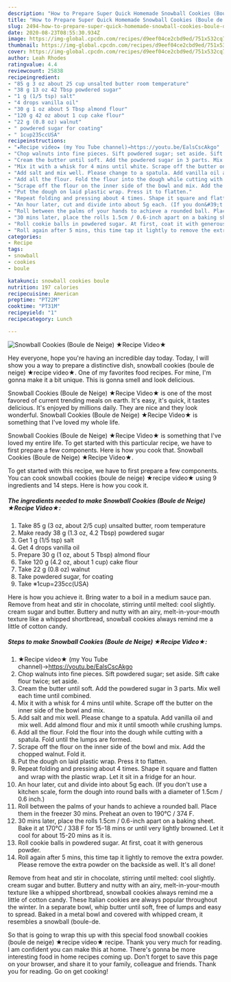 ```yaml
---
description: "How to Prepare Super Quick Homemade Snowball Cookies (Boule de Neige) ★Recipe Video★"
title: "How to Prepare Super Quick Homemade Snowball Cookies (Boule de Neige) ★Recipe Video★"
slug: 2494-how-to-prepare-super-quick-homemade-snowball-cookies-boule-de-neige-recipe-video
date: 2020-08-23T08:55:30.934Z
image: https://img-global.cpcdn.com/recipes/d9eef04ce2cbd9ed/751x532cq70/snowball-cookies-boule-de-neige-★recipe-video★-recipe-main-photo.jpg
thumbnail: https://img-global.cpcdn.com/recipes/d9eef04ce2cbd9ed/751x532cq70/snowball-cookies-boule-de-neige-★recipe-video★-recipe-main-photo.jpg
cover: https://img-global.cpcdn.com/recipes/d9eef04ce2cbd9ed/751x532cq70/snowball-cookies-boule-de-neige-★recipe-video★-recipe-main-photo.jpg
author: Leah Rhodes
ratingvalue: 4.4
reviewcount: 25838
recipeingredient:
- "85 g 3 oz about 25 cup unsalted butter room temperature"
- "38 g 13 oz 42 Tbsp powdered sugar"
- "1 g (1/5 tsp) salt"
- "4 drops vanilla oil"
- "30 g 1 oz about 5 Tbsp almond flour"
- "120 g 42 oz about 1 cup cake flour"
- "22 g (0.8 oz) walnut"
- " powdered sugar for coating"
- " 1cup235ccUSA"
recipeinstructions:
- "★Recipe video★ (my You Tube channel)→https://youtu.be/EalsCscAkgo"
- "Chop walnuts into fine pieces. Sift powdered sugar; set aside. Sift cake flour twice; set aside."
- "Cream the butter until soft. Add the powdered sugar in 3 parts. Mix well each time until combined."
- "Mix it with a whisk for 4 mins until white. Scrape off the butter on the inner side of the bowl and mix."
- "Add salt and mix well. Please change to a spatula. Add vanilla oil and mix well. Add almond flour and mix it until smooth while crushing lumps."
- "Add all the flour. Fold the flour into the dough while cutting with a spatula. Fold until the lumps are formed."
- "Scrape off the flour on the inner side of the bowl and mix. Add the chopped walnut. Fold it."
- "Put the dough on laid plastic wrap. Press it to flatten."
- "Repeat folding and pressing about 4 times. Shape it square and flatten and ｗrap with the plastic wrap. Let it sit in a fridge for an hour."
- "An hour later, cut and divide into about 5g each. (If you don&#39;t use a kitchen scale, form the dough into round balls with a diameter of 1.5cm / 0.6 inch.)"
- "Roll between the palms of your hands to achieve a rounded ball. Place them in the freezer 30 mins. Preheat an oven to 190℃ / 374 F."
- "30 mins later, place the rolls 1.5cm / 0.6-inch apart on a baking sheet. Bake it at 170℃ / 338 F for 15-18 mins or until very lightly browned. Let it cool for about 15-20 mins as it is."
- "Roll cookie balls in powdered sugar. At first, coat it with generous powder."
- "Roll again after 5 mins, this time tap it lightly to remove the extra powder. Please remove the extra powder on the backside as well. It&#39;s all done!"
categories:
- Recipe
tags:
- snowball
- cookies
- boule

katakunci: snowball cookies boule 
nutrition: 197 calories
recipecuisine: American
preptime: "PT22M"
cooktime: "PT31M"
recipeyield: "1"
recipecategory: Lunch

---
```



![Snowball Cookies (Boule de Neige) ★Recipe Video★](https://img-global.cpcdn.com/recipes/d9eef04ce2cbd9ed/751x532cq70/snowball-cookies-boule-de-neige-★recipe-video★-recipe-main-photo.jpg)

Hey everyone, hope you're having an incredible day today. Today, I will show you a way to prepare a distinctive dish, snowball cookies (boule de neige) ★recipe video★. One of my favorites food recipes. For mine, I'm gonna make it a bit unique. This is gonna smell and look delicious.

Snowball Cookies (Boule de Neige) ★Recipe Video★ is one of the most favored of current trending meals on earth. It's easy, it's quick, it tastes delicious. It's enjoyed by millions daily. They are nice and they look wonderful. Snowball Cookies (Boule de Neige) ★Recipe Video★ is something that I've loved my whole life.

Snowball Cookies (Boule de Neige) ★Recipe Video★ is something that I&#39;ve loved my entire life. To get started with this particular recipe, we have to first prepare a few components. Here is how you cook that. Snowball Cookies (Boule de Neige) ★Recipe Video★.


To get started with this recipe, we have to first prepare a few components. You can cook snowball cookies (boule de neige) ★recipe video★ using 9 ingredients and 14 steps. Here is how you cook it.

<!--inarticleads1-->

##### The ingredients needed to make Snowball Cookies (Boule de Neige) ★Recipe Video★:

1. Take 85 g (3 oz, about 2/5 cup) unsalted butter, room temperature
1. Make ready 38 g (1.3 oz, 4.2 Tbsp) powdered sugar
1. Get 1 g (1/5 tsp) salt
1. Get 4 drops vanilla oil
1. Prepare 30 g (1 oz, about 5 Tbsp) almond flour
1. Take 120 g (4.2 oz, about 1 cup) cake flour
1. Take 22 g (0.8 oz) walnut
1. Take  powdered sugar, for coating
1. Take  ※1cup=235cc(USA)


Here is how you achieve it. Bring water to a boil in a medium sauce pan. Remove from heat and stir in chocolate, stirring until melted: cool slightly. cream sugar and butter. Buttery and nutty with an airy, melt-in-your-mouth texture like a whipped shortbread, snowball cookies always remind me a little of cotton candy. 

<!--inarticleads2-->

##### Steps to make Snowball Cookies (Boule de Neige) ★Recipe Video★:

1. ★Recipe video★ (my You Tube channel)→https://youtu.be/EalsCscAkgo
1. Chop walnuts into fine pieces. Sift powdered sugar; set aside. Sift cake flour twice; set aside.
1. Cream the butter until soft. Add the powdered sugar in 3 parts. Mix well each time until combined.
1. Mix it with a whisk for 4 mins until white. Scrape off the butter on the inner side of the bowl and mix.
1. Add salt and mix well. Please change to a spatula. Add vanilla oil and mix well. Add almond flour and mix it until smooth while crushing lumps.
1. Add all the flour. Fold the flour into the dough while cutting with a spatula. Fold until the lumps are formed.
1. Scrape off the flour on the inner side of the bowl and mix. Add the chopped walnut. Fold it.
1. Put the dough on laid plastic wrap. Press it to flatten.
1. Repeat folding and pressing about 4 times. Shape it square and flatten and ｗrap with the plastic wrap. Let it sit in a fridge for an hour.
1. An hour later, cut and divide into about 5g each. (If you don&#39;t use a kitchen scale, form the dough into round balls with a diameter of 1.5cm / 0.6 inch.)
1. Roll between the palms of your hands to achieve a rounded ball. Place them in the freezer 30 mins. Preheat an oven to 190℃ / 374 F.
1. 30 mins later, place the rolls 1.5cm / 0.6-inch apart on a baking sheet. Bake it at 170℃ / 338 F for 15-18 mins or until very lightly browned. Let it cool for about 15-20 mins as it is.
1. Roll cookie balls in powdered sugar. At first, coat it with generous powder.
1. Roll again after 5 mins, this time tap it lightly to remove the extra powder. Please remove the extra powder on the backside as well. It&#39;s all done!


Remove from heat and stir in chocolate, stirring until melted: cool slightly. cream sugar and butter. Buttery and nutty with an airy, melt-in-your-mouth texture like a whipped shortbread, snowball cookies always remind me a little of cotton candy. These Italian cookies are always popular throughout the winter. In a separate bowl, whip butter until soft, free of lumps and easy to spread. Baked in a metal bowl and covered with whipped cream, it resembles a snowball (boule-de. 

So that is going to wrap this up with this special food snowball cookies (boule de neige) ★recipe video★ recipe. Thank you very much for reading. I am confident you can make this at home. There's gonna be more interesting food in home recipes coming up. Don't forget to save this page on your browser, and share it to your family, colleague and friends. Thank you for reading. Go on get cooking!
